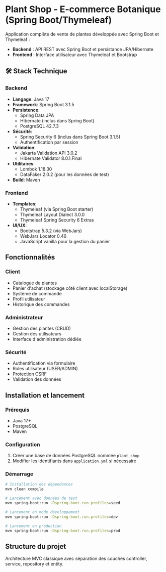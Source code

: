 # Plant Shop - E-commerce Botanique (Spring Boot/Thymeleaf)

Application complète de vente de plantes développée avec Spring Boot et Thymeleaf :
- **Backend** : API REST avec Spring Boot et persistance JPA/Hibernate
- **Frontend** : Interface utilisateur avec Thymeleaf et Bootstrap

## 🛠 Stack Technique

### Backend
- **Langage**: Java 17
- **Framework**: Spring Boot 3.1.5
- **Persistence**:
  - Spring Data JPA
  - Hibernate (inclus dans Spring Boot)
  - PostgreSQL 42.7.3
- **Sécurité**:
  - Spring Security 6 (inclus dans Spring Boot 3.1.5)
  - Authentification par session
- **Validation**:
  - Jakarta Validation API 3.0.2
  - Hibernate Validator 8.0.1.Final
- **Utilitaires**:
  - Lombok 1.18.30
  - DataFaker 2.0.2 (pour les données de test)
- **Build**: Maven

### Frontend
- **Templates**:
  - Thymeleaf (via Spring Boot starter)
  - Thymeleaf Layout Dialect 3.0.0
  - Thymeleaf Spring Security 6 Extras
- **UI/UX**:
  - Bootstrap 5.3.2 (via WebJars)
  - WebJars Locator 0.46
  - JavaScript vanilla pour la gestion du panier

## Fonctionnalités

### Client
- Catalogue de plantes
- Panier d'achat (stockage côté client avec localStorage)
- Système de commande
- Profil utilisateur
- Historique des commandes

### Administrateur
- Gestion des plantes (CRUD)
- Gestion des utilisateurs
- Interface d'administration dédiée

### Sécurité
- Authentification via formulaire
- Roles utilisateur (USER/ADMIN)
- Protection CSRF
- Validation des données

## Installation et lancement

### Prérequis
- Java 17+
- PostgreSQL
- Maven

### Configuration
1. Créer une base de données PostgreSQL nommée `plant_shop`
2. Modifier les identifiants dans `application.yml` si nécessaire

### Démarrage
```bash
# Installation des dépendances
mvn clean compile

# Lancement avec données de test
mvn spring-boot:run -Dspring-boot.run.profiles=seed

# Lancement en mode développement
mvn spring-boot:run -Dspring-boot.run.profiles=dev

# Lancement en production
mvn spring-boot:run -Dspring-boot.run.profiles=prod
```

## Structure du projet
Architecture MVC classique avec séparation des couches controller, service, repository et entity.
